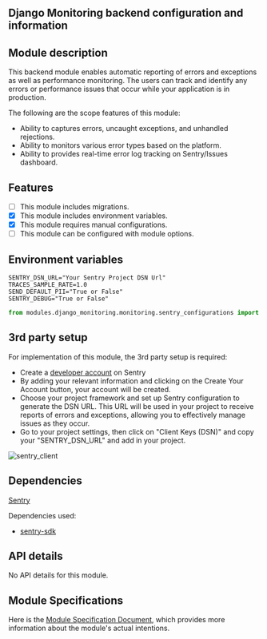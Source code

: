 ## Django Monitoring backend configuration and information

## Module description

This backend module enables automatic reporting of errors and exceptions as well as performance monitoring. The users can track and identify any errors or performance issues that occur while your application is in production.

The following are the scope features of this module:

- Ability to captures errors, uncaught exceptions, and unhandled rejections.
- Ability to monitors various error types based on the platform.
- Ability to provides real-time error log tracking on Sentry/Issues dashboard.
 

## Features

- [ ] This module includes migrations.
- [x] This module includes environment variables.
- [x] This module requires manual configurations.
- [ ] This module can be configured with module options.

## Environment variables

```dotenv
SENTRY_DSN_URL="Your Sentry Project DSN Url"
TRACES_SAMPLE_RATE=1.0
SEND_DEFAULT_PII="True or False"
SENTRY_DEBUG="True or False"
```
```settings.py
from modules.django_monitoring.monitoring.sentry_configurations import *
```

## 3rd party setup

For implementation of this module, the 3rd party  setup is required:

- Create a [developer account](https://sentry.io/signup/) on Sentry
- By adding your relevant information and clicking on the Create Your Account button, your account will be created.
- Choose your project framework and set up Sentry configuration to generate the DSN URL. This URL will be used in your project to receive reports of errors and exceptions, allowing you to effectively manage issues as they occur.
- Go to your project settings, then click on "Client Keys (DSN)" and copy your "SENTRY_DSN_URL" and add in your project.

![sentry_client](https://github.com/cbshoaib/modules/assets/120275623/cecc310e-6134-450e-8d68-326de3146320)

## Dependencies

[Sentry](https://github.com/getsentry/sentry-python/blob/master/README.md)

Dependencies used:

- [sentry-sdk](https://pypi.org/project/sentry-sdk/)

## API details

No API details for this module.

## Module Specifications

Here is
the [Module Specification Document](https://docs.google.com/document/d/1BpX1jfGgt3FI0REn6vYOlyg0PUSy-YCnA3mhaoD2BQU/edit?usp=sharing),
which provides more information about the module's actual intentions.
